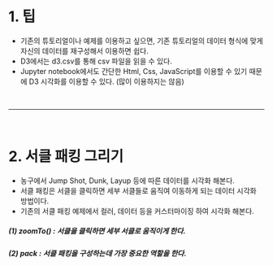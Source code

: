 # 1. 팁
 - 기존의 튜토리얼이나 예제를 이용하고 싶으면, 기존 튜토리얼의 데이터 형식에 맞게 자신의 데이터를 재구성해서 이용하면 쉽다.
 - D3에서는 d3.csv를 통해 csv 파일을 읽을 수 있다.
 - Jupyter notebook에서도 간단한 Html, Css, JavaScript를 이용할 수 있기 때문에 D3 시각화를 이용할 수 있다. (많이 이용하지는 않음)

<br>
<hr>
<br>

# 2. 서클 패킹 그리기
 - 농구에서 Jump Shot, Dunk, Layup 등에 따른 데이터를 시각화 해본다.
 - 서클 패킹은 서클을 클릭하면 세부 서클들로 움직여 이동하게 되는 데이터 시각화 방법이다.
 - 기존의 서클 패킹 예제에서 컬러, 데이터 등을 커스터마이징 하여 시각화 해본다.
##### (1) zoomTo() : 서클을 클릭하면 세부 서클로 움직이게 한다.
##### (2) pack : 서클 패킹을 구성하는데 가장 중요한 역할을 한다. 
